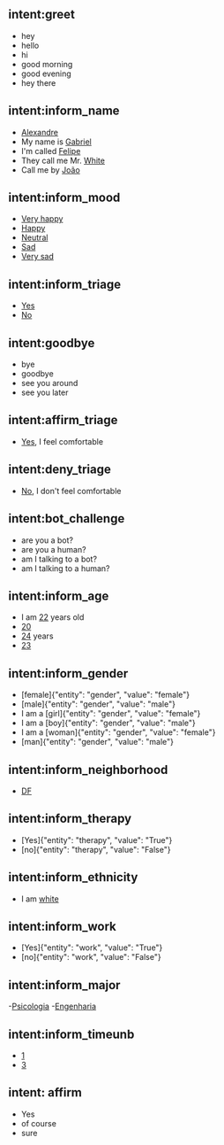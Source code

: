 ## intent:greet
- hey
- hello
- hi
- good morning
- good evening
- hey there

## intent:inform_name
- [Alexandre](name)
- My name is [Gabriel](name)
- I'm called [Felipe](name)
- They call me Mr. [White](name)
- Call me by [João](name)

## intent:inform_mood
- [Very happy](mood)
- [Happy](mood)
- [Neutral](mood)
- [Sad](mood)
- [Very sad](mood)

## intent:inform_triage
- [Yes](triage)
- [No](triage)

## intent:goodbye
- bye
- goodbye
- see you around
- see you later

## intent:affirm_triage
- [Yes](triage), I feel comfortable

## intent:deny_triage
- [No](triage), I don't feel comfortable

## intent:bot_challenge
- are you a bot?
- are you a human?
- am I talking to a bot?
- am I talking to a human?

## intent:inform_age
- I am [22](age) years old
- [20](age)
- [24](age) years
- [23](age)

## intent:inform_gender
- [female]{"entity": "gender", "value": "female"}
- [male]{"entity": "gender", "value": "male"}
- I am a [girl]{"entity": "gender", "value": "female"}
- I am a [boy]{"entity": "gender", "value": "male"}
- I am a [woman]{"entity": "gender", "value": "female"}
- [man]{"entity": "gender", "value": "male"}

## intent:inform_neighborhood
- [DF](neighborhood)

## intent:inform_therapy
- [Yes]{"entity": "therapy", "value": "True"}
- [no]{"entity": "therapy", "value": "False"}

## intent:inform_ethnicity
- I am [white](ethnicity)

## intent:inform_work
- [Yes]{"entity": "work", "value": "True"}
- [no]{"entity": "work", "value": "False"}

## intent:inform_major
-[Psicologia](major)
-[Engenharia](major)

## intent:inform_timeunb
- [1](timeunb)
- [3](timeunb)

## intent: affirm
- Yes
- of course
- sure

